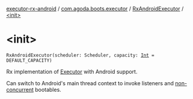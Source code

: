 [executor-rx-android](../../index.md) / [com.agoda.boots.executor](../index.md) / [RxAndroidExecutor](index.md) / [&lt;init&gt;](./-init-.md)

# &lt;init&gt;

`RxAndroidExecutor(scheduler: Scheduler, capacity: `[`Int`](https://kotlinlang.org/api/latest/jvm/stdlib/kotlin/-int/index.html)` = DEFAULT_CAPACITY)`

Rx implementation of [Executor](#) with Android support.

Can switch to Android's main thread context to invoke listeners
and [non-concurrent](#) bootables.


